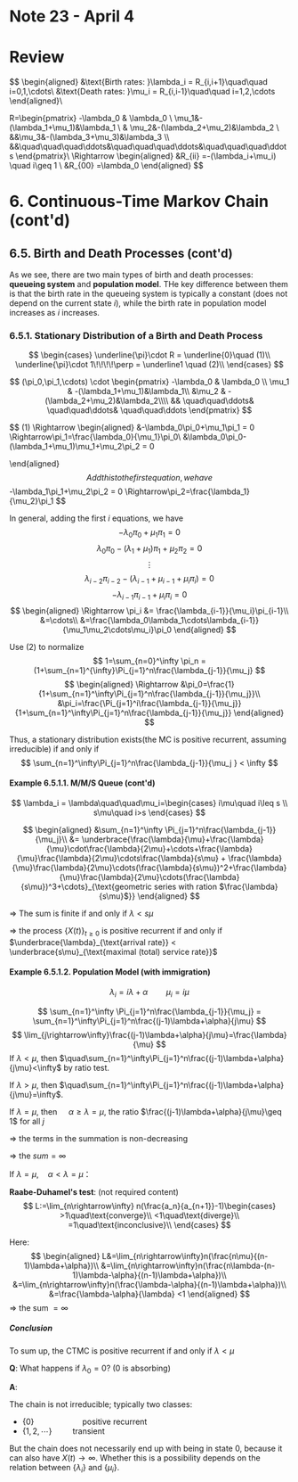 # Note 23 - April 4

# Review

$$
\begin{aligned}
&\text{Birth rates: }\lambda_i = R_{i,i+1}\quad\quad i=0,1,\cdots\\
&\text{Death rates: }\mu_i = R_{i,i-1}\quad\quad i=1,2,\cdots
\end{aligned}\\

R=\begin{pmatrix}
    -\lambda_0 & \lambda_0   \\
    \mu_1&-(\lambda_1+\mu_1)&\lambda_1 \\
    & \mu_2&-(\lambda_2+\mu_2)&\lambda_2 \\
    &&\mu_3&-(\lambda_3+\mu_3)&\lambda_3 \\\\
    &&\quad\quad\quad\ddots&\quad\quad\quad\ddots&\quad\quad\quad\ddots
\end{pmatrix}\\
\Rightarrow
\begin{aligned}
    &R_{ii} =-(\lambda_i+\mu_i) \quad i\geq 1    \\
    &R_{00} =\lambda_0
\end{aligned}
$$


# 6. Continuous-Time Markov Chain (cont'd)

## 6.5. Birth and Death Processes (cont'd)

As we see, there are two main types of birth and death processes: __queueing system__ and __population model__. THe key difference between them is that the birth rate in the queueing system is typically a constant (does not depend on the current state $i$), while the birth rate in population model increases as $i$ increases.

### 6.5.1. Stationary Distribution of a Birth and Death Process

$$ \begin{cases}
    \underline{\pi}\cdot R = \underline{0}\quad (1)\\
    \underline{\pi}\cdot 1\!\!\!\!\perp = \underline1 \quad (2)\\
\end{cases} $$

$$
(\pi_0,\pi_1,\cdots) \cdot \begin{pmatrix}
    -\lambda_0 & \lambda_0 \\
    \mu_1 & -(\lambda_1+\mu_1)&\lambda_1\\
    &\mu_2 & -(\lambda_2+\mu_2)&\lambda_2\\\\
    && \quad\quad\ddots& \quad\quad\ddots& \quad\quad\ddots
\end{pmatrix}
$$

$$ (1) \Rightarrow
\begin{aligned}
&-\lambda_0\pi_0+\mu_1\pi_1 = 0 \Rightarrow\pi_1=\frac{\lambda_0}{\mu_1}\pi_0\\
&\lambda_0\pi_0-(\lambda_1+\mu_1)\mu_1+\mu_2\pi_2 = 0
    
\end{aligned}
$$
Add this to the first equation, we have
$$ -\lambda_1\pi_1+\mu_2\pi_2 = 0 \Rightarrow\pi_2=\frac{\lambda_1}{\mu_2}\pi_1 $$

In general, adding the first $i$ equations, we have
$$ -\lambda_0\pi_0+\mu_1\pi_1= 0 $$
$$ \lambda_0\pi_0-(\lambda_1+\mu_1)\pi_1+\mu_2\pi_2=0 $$
$$ \vdots $$
$$ \lambda_{i-2}\pi_{i-2}-(\lambda_{i-1}+\mu_{i-1}+\mu_i\pi_i)=0 $$
$$ -\lambda_{i-1}\pi_{i-1}+\mu_i\pi_i=0 $$
$$ \begin{aligned}
    \Rightarrow \pi_i &= \frac{\lambda_{i-1}}{\mu_i}\pi_{i-1}\\
    &=\cdots\\
    &=\frac{\lambda_0\lambda_1\cdots\lambda_{i-1}}{\mu_1\mu_2\cdots\mu_i}\pi_0
\end{aligned} $$

Use $(2)$ to normalize
$$ 1=\sum_{n=0}^\infty \pi_n = (1+\sum_{n=1}^{\infty}\Pi_{j=1}^n\frac{\lambda_{j-1}}{\mu_j} $$
$$ 
\begin{aligned}
\Rightarrow
&\pi_0=\frac{1}{1+\sum_{n=1}^\infty\Pi_{j=1}^n\frac{\lambda_{j-1}}{\mu_j}}\\
&\pi_i=\frac{\Pi_{j=1}^i\frac{\lambda_{j-1}}{\mu_j}}{1+\sum_{n=1}^\infty\Pi_{j=1}^n\frac{\lambda_{j-1}}{\mu_j}}
\end{aligned}
$$

Thus, a stationary distribution exists(the MC is positive recurrent, assuming irreducible) if and only if
$$ \sum_{n=1}^\infty\Pi_{j=1}^n\frac{\lambda_{j-1}}{\mu_j } < \infty $$

#### Example 6.5.1.1. M/M/S Queue (cont'd)

$$ \lambda_i = \lambda\quad\quad\mu_i=\begin{cases}
    i\mu\quad i\leq s \\
    s\mu\quad i>s
\end{cases} $$

$$
\begin{aligned}
&\sum_{n=1}^\infty \Pi_{j=1}^n\frac{\lambda_{j-1}}{\mu_j}\\
&= \underbrace{\frac{\lambda}{\mu}+\frac{\lambda}{\mu}\cdot\frac{\lambda}{2\mu}+\cdots+\frac{\lambda}{\mu}\frac{\lambda}{2\mu}\cdots\frac{\lambda}{s\mu} + \frac{\lambda}{\mu}\frac{\lambda}{2\mu}\cdots(\frac{\lambda}{s\mu})^2+\frac{\lambda}{\mu}\frac{\lambda}{2\mu}\cdots(\frac{\lambda}{s\mu})^3+\cdots}_{\text{geometric series with ration $\frac{\lambda}{s\mu}$}}
\end{aligned}
$$

$\Rightarrow$ The sum is finite if and only if $\lambda<s\mu$

$\Rightarrow$ the process $\{X(t)\}_{t\geq 0}$ is positive recurrent if and only if $\underbrace{\lambda}_{\text{arrival rate}} < \underbrace{s\mu}_{\text{maximal (total) service rate}}$

#### Example 6.5.1.2. Population Model (with immigration)

$$ \lambda_i=i\lambda+\alpha\quad\quad\mu_i=i\mu $$

$$
\sum_{n=1}^\infty \Pi_{j=1}^n\frac{\lambda_{j-1}}{\mu_j} = \sum_{n=1}^\infty\Pi_{j=1}^n\frac{(j-1)\lambda+\alpha}{j\mu}
$$
$$
\lim_{j\rightarrow\infty}\frac{(j-1)\lambda+\alpha}{j\mu}=\frac{\lambda}{\mu}
$$
If $\lambda<\mu$, then $\quad\sum_{n=1}^\infty\Pi_{j=1}^n\frac{(j-1)\lambda+\alpha}{j\mu}<\infty$ by ratio test.

If $\lambda>\mu$, then $\quad\sum_{n=1}^\infty\Pi_{j=1}^n\frac{(j-1)\lambda+\alpha}{j\mu}=\infty$.

If $\lambda=\mu$, then $\quad\alpha \geq \lambda =\mu$, the ratio $\frac{(j-1)\lambda+\alpha}{j\mu}\geq 1$ for all $j$

$\Rightarrow$ the terms in the summation is non-decreasing

$\Rightarrow$ the $sum = \infty$

If $\lambda=\mu,\quad \alpha <\lambda = \mu$：

__Raabe-Duhamel's test__: (not required content)
$$ L:=\lim_{n\rightarrow\infty} n(\frac{a_n}{a_{n+1}}-1)\begin{cases}
    >1\quad\text{converge}\\
    <1\quad\text{diverge}\\
    =1\quad\text{inconclusive}\\
\end{cases} $$

Here:
$$
\begin{aligned}
L&=\lim_{n\rightarrow\infty}n(\frac{n\mu}{(n-1)\lambda+\alpha})\\
&=\lim_{n\rightarrow\infty}n(\frac{n\lambda-(n-1)\lambda-\alpha}{(n-1)\lambda+\alpha})\\
&=\lim_{n\rightarrow\infty}n(\frac{\lambda-\alpha}{(n-1)\lambda+\alpha})\\
&=\frac{\lambda-\alpha}{\lambda} <1
\end{aligned}
$$
$\Rightarrow$ the sum $=\infty$

##### Conclusion

To sum up, the CTMC is positive recurrent if and only if $\lambda<\mu$

__Q__: What happens if $\lambda_0=0$? (0 is absorbing)

__A__:

The chain is not irreducible; typically two classes:

- $\{0\}\quad\quad\quad\quad\quad$ positive recurrent
- $\{1,2,\cdots\}\quad \text{ }\text{ }\quad$transient

But the chain does not necessarily end up with being in state $0$, because it can also have $X(t)\rightarrow\infty$. Whether this is a possibility depends on the relation between $\{\lambda_i\}$ and $\{\mu_i\}$.

